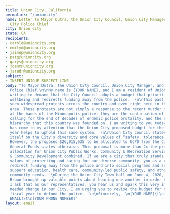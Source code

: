 ```yaml
---
title: Union City, California
permalink: "/unioncity"
name: Letter to Mayor Dutra, the Union City Council, Union City Manager, and Union
  City Police Chief
city: Union City
state: CA
recipients:
- carold@unioncity.org
- emilyd@unioncity.org
- jaimep@unioncity.org
- patg@unioncity.org
- garys@unioncity.org
- joanm@unioncity.org
- jaredr@unioncity.org
subject:
- INSERT UNIQUE SUBJECT LINE
body: "To Mayor Dutra, the Union City Council, Union City Manager, and Union City
  Police Chief,\n\nMy name is [YOUR NAME], and I am a resident of Union City. I am
  writing to demand that the City Council adopts a budget that prioritizes community
  wellbeing and redirects funding away from the police.  \n\nThis past week, we have
  seen widespread protests across the country and even right here in the Tri-City
  area. These protests are not simply a response to the recent murder of George Floyd
  at the hands of the Minneapolis police; they are the continuation of a larger movement
  calling for the end of decades of endemic police brutality, and the end of a racist
  hierarchy that this country was founded on. I am writing to you today because it
  has come to my attention that the Union City proposed budget for the 2020-2021 fiscal
  year helps to uphold this same system.  \n\nUnion City council states that it prides
  itself on the City’s diversity and core values of “safety, tolerance, and caring.”
  However, the proposed $26,015,635 to be allocated to UCPD from the City’s 2020-2021
  General Funds states otherwise. This proposal is more than 2x the proposed 2020-2021
  allocation for Union City Public Works, Community & Recreation Services, and Economic
  & Community Development combined. If we are a city that truly stands by our core
  values of protecting and caring for our diverse community, you as a council would
  redirect funding away from the police and into social programs and services that
  support education, health care, community-led public safety, and other critical
  community needs.  \nDuring the Union City Town Hall on June 4, 2020, Reverend Jerome
  Brown brought up valuable points about hearing one another in order to spark change.
  I ask that as our representatives, you hear us and spark this very important and
  needed change in our City. I am urging you to revise the budget for the 2020-2021
  fiscal year to defund the police.  \n\nSincerely,  \n[YOUR NAME]\t\n[YOUR ADDRESS]\t\n[YOUR
  EMAIL]\t\n[YOUR PHONE NUMBER]"
layout: email
---
```


